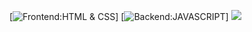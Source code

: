 [![Frontend:HTML & CSS](https://img.shields.io/badge/Frontend:-HTML-brightgreen.svg?style=flat)]
[![Backend:JAVASCRIPT](https://img.shields.io/badge/Backtend:-JAVASCRIPT-brightgreen.svg?style=flat)]
<img src="https://img.shields.io/badge/API-Geoplugin API-5555ff">
